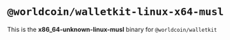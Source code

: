 # `@worldcoin/walletkit-linux-x64-musl`

This is the **x86_64-unknown-linux-musl** binary for `@worldcoin/walletkit`
